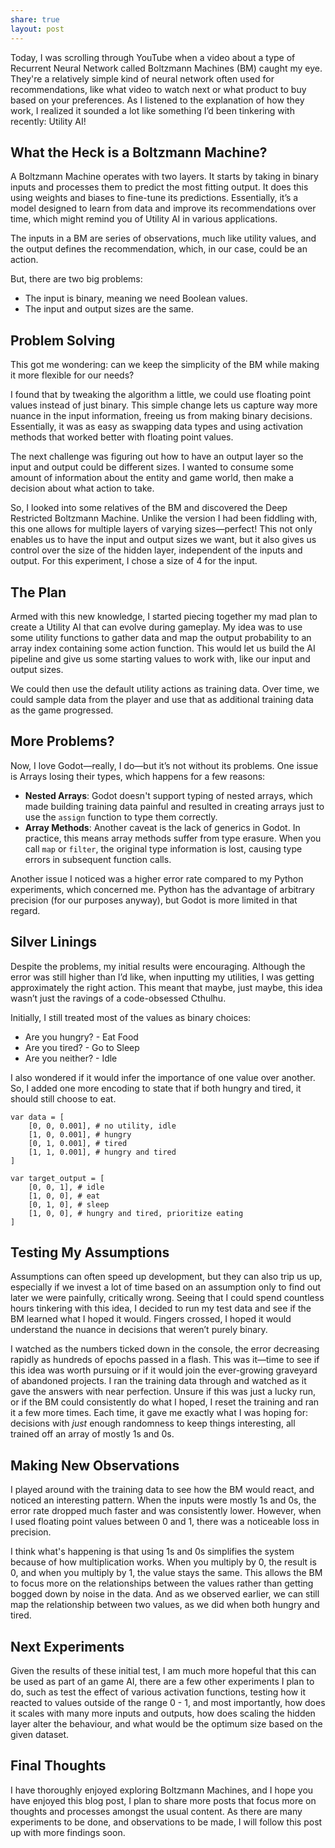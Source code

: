 ```yaml
---
share: true
layout: post
---
```


Today, I was scrolling through YouTube when a video about a type of Recurrent Neural Network called Boltzmann Machines (BM) caught my eye. They're a relatively simple kind of neural network often used for recommendations, like what video to watch next or what product to buy based on your preferences. As I listened to the explanation of how they work, I realized it sounded a lot like something I’d been tinkering with recently: Utility AI!

## What the Heck is a Boltzmann Machine?

A Boltzmann Machine operates with two layers. It starts by taking in binary inputs and processes them to predict the most fitting output. It does this using weights and biases to fine-tune its predictions. Essentially, it’s a model designed to learn from data and improve its recommendations over time, which might remind you of Utility AI in various applications.

The inputs in a BM are series of observations, much like utility values, and the output defines the recommendation, which, in our case, could be an action.

But, there are two big problems:
- The input is binary, meaning we need Boolean values.
- The input and output sizes are the same.

## Problem Solving

This got me wondering: can we keep the simplicity of the BM while making it more flexible for our needs?

I found that by tweaking the algorithm a little, we could use floating point values instead of just binary. This simple change lets us capture way more nuance in the input information, freeing us from making binary decisions. Essentially, it was as easy as swapping data types and using activation methods that worked better with floating point values.

The next challenge was figuring out how to have an output layer so the input and output could be different sizes. I wanted to consume some amount of information about the entity and game world, then make a decision about what action to take.

So, I looked into some relatives of the BM and discovered the Deep Restricted Boltzmann Machine. Unlike the version I had been fiddling with, this one allows for multiple layers of varying sizes—perfect! This not only enables us to have the input and output sizes we want, but it also gives us control over the size of the hidden layer, independent of the inputs and output. For this experiment, I chose a size of 4 for the input.

## The Plan

Armed with this new knowledge, I started piecing together my mad plan to create a Utility AI that can evolve during gameplay. My idea was to use some utility functions to gather data and map the output probability to an array index containing some action function. This would let us build the AI pipeline and give us some starting values to work with, like our input and output sizes.

We could then use the default utility actions as training data. Over time, we could sample data from the player and use that as additional training data as the game progressed.

## More Problems?

Now, I love Godot—really, I do—but it’s not without its problems. One issue is Arrays losing their types, which happens for a few reasons:
- **Nested Arrays**: Godot doesn't support typing of nested arrays, which made building training data painful and resulted in creating arrays just to use the `assign` function to type them correctly.
- **Array Methods**: Another caveat is the lack of generics in Godot. In practice, this means array methods suffer from type erasure. When you call `map` or `filter`, the original type information is lost, causing type errors in subsequent function calls.

Another issue I noticed was a higher error rate compared to my Python experiments, which concerned me. Python has the advantage of arbitrary precision (for our purposes anyway), but Godot is more limited in that regard.

## Silver Linings

Despite the problems, my initial results were encouraging. Although the error was still higher than I’d like, when inputting my utilities, I was getting approximately the right action. This meant that maybe, just maybe, this idea wasn’t just the ravings of a code-obsessed Cthulhu.

Initially, I still treated most of the values as binary choices:
- Are you hungry? - Eat Food
- Are you tired? - Go to Sleep
- Are you neither? - Idle

I also wondered if it would infer the importance of one value over another. So, I added one more encoding to state that if both hungry and tired, it should still choose to eat.

```gdscript
var data = [
    [0, 0, 0.001], # no utility, idle
    [1, 0, 0.001], # hungry
    [0, 1, 0.001], # tired
    [1, 1, 0.001], # hungry and tired
]

var target_output = [
    [0, 0, 1], # idle
    [1, 0, 0], # eat
    [0, 1, 0], # sleep
    [1, 0, 0], # hungry and tired, prioritize eating
]
```

## Testing My Assumptions

Assumptions can often speed up development, but they can also trip us up, especially if we invest a lot of time based on an assumption only to find out later we were painfully, critically wrong. Seeing that I could spend countless hours tinkering with this idea, I decided to run my test data and see if the BM learned what I hoped it would. Fingers crossed, I hoped it would understand the nuance in decisions that weren’t purely binary.

I watched as the numbers ticked down in the console, the error decreasing rapidly as hundreds of epochs passed in a flash. This was it—time to see if this idea was worth pursuing or if it would join the ever-growing graveyard of abandoned projects. I ran the training data through and watched as it gave the answers with near perfection. Unsure if this was just a lucky run, or if the BM could consistently do what I hoped, I reset the training and ran it a few more times. Each time, it gave me exactly what I was hoping for: decisions with *just* enough randomness to keep things interesting, all trained off an array of mostly 1s and 0s.

## Making New Observations
I played around with the training data to see how the BM would react, and noticed an interesting pattern. When the inputs were mostly 1s and 0s, the error rate dropped much faster and was consistently lower. However, when I used floating point values between 0 and 1, there was a noticeable loss in precision.

I think what's happening is that using 1s and 0s simplifies the system because of how multiplication works. When you multiply by 0, the result is 0, and when you multiply by 1, the value stays the same. This allows the BM to focus more on the relationships between the values rather than getting bogged down by noise in the data. And as we observed earlier, we can still map the relationship between two values, as we did when both hungry and tired.

## Next Experiments
Given the results of these initial test, I am much more hopeful that this can be used as part of an game AI, there are a few other experiments I plan to do, such as test the effect of various activation functions, testing how it reacted to values outside of the range 0 - 1, and most importantly, how does it scales with many more inputs and outputs, how does scaling the hidden layer alter the behaviour, and what would be the optimum size based on the given dataset. 

## Final Thoughts
I have thoroughly enjoyed exploring Boltzmann Machines, and I hope you have enjoyed this blog post, I plan to share more posts that focus more on thoughts and processes amongst the usual content. As there are many experiments to be done, and observations to be made, I will follow this post up with more findings soon.
